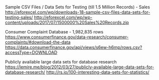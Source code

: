 Sample CSV Files / Data Sets for Testing (till 1.5 Million Records) - Sales
http://eforexcel.com/wp/downloads-18-sample-csv-files-data-sets-for-testing-sales/
http://eforexcel.com/wp/wp-content/uploads/2017/07/1500000%20Sales%20Records.zip

Consumer Complaint Database - 1,982,835 rows
https://www.consumerfinance.gov/data-research/consumer-complaints/#download-the-data
https://data.consumerfinance.gov/api/views/s6ew-h6mp/rows.csv?accessType=DOWNLOAD

Publicly available large data sets for database research
https://lemire.me/blog/2012/03/27/publicly-available-large-data-sets-for-database-research/
http://rs.io/100-interesting-data-sets-for-statistics/

